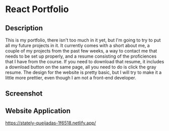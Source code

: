 # React Portfolio

## Description
This is my portfolio, there isn't too much in it yet, but I'm going to try to put all my future projects in it. It currently comes with a short about me, a couple of my projects from the past few weeks, a way to contact me that needs to be set up properly, and a resume consisting of the proficiences that I have from the course. If you need to download that resume, it includes a download button on the same page, all you need to do is click the gray resume. The design for the website is pretty basic, but I will try to make it a little more prettier, even though I am not a front-end developer.

## Screenshot

## Website Application
https://stately-queijadas-1f6518.netlify.app/